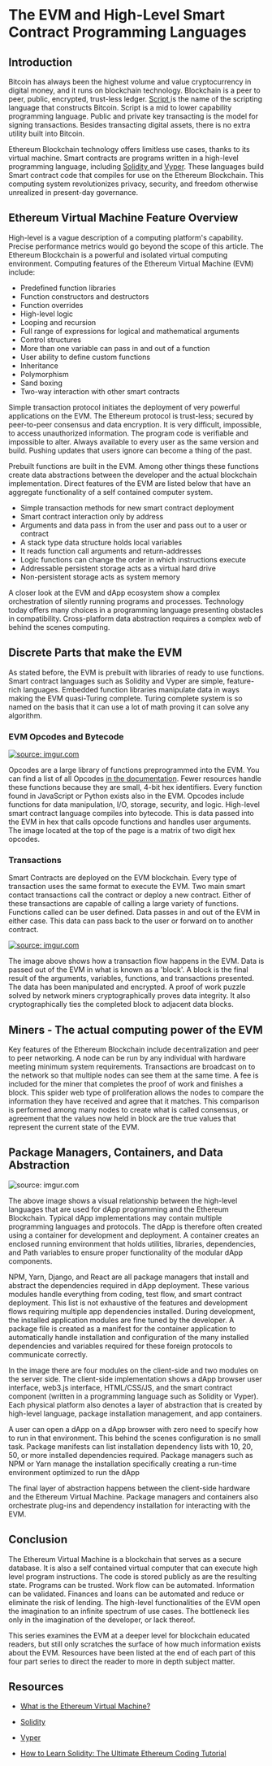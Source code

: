 # The EVM and High-Level Smart Contract Programming Languages

## Introduction

Bitcoin has always been the highest volume and value cryptocurrency in digital money, and it runs on blockchain technology. Blockchain is a peer to peer, public, encrypted, trust-less ledger. [Script ](https://en.bitcoin.it/wiki/Script) is the name of the scripting language that constructs Bitcoin. Script is a mid to lower capability programming language. Public and private key transacting is the model for signing transactions. Besides transacting digital assets, there is no extra utility built into Bitcoin. 

Ethereum Blockchain technology offers limitless use cases, thanks to its virtual machine. Smart contracts are programs written in a high-level programming language, including [Solidity ](https://solidity.readthedocs.io/) and [Vyper](https://vyper.readthedocs.io/en/latest/installing-vyper.html). These languages build Smart contract code that compiles for use on the Ethereum Blockchain. This computing system revolutionizes privacy, security, and freedom otherwise unrealized in present-day governance.

## Ethereum Virtual Machine Feature Overview

High-level is a vague description of a computing platform's capability. Precise performance metrics would go beyond the scope of this article. The Ethereum Blockchain is a powerful and isolated virtual computing environment. Computing features of the Ethereum Virtual Machine (EVM) include: 

* Predefined function libraries 
* Function constructors and destructors
* Function overrides 
* High-level logic
* Looping and recursion 
* Full range of expressions for logical and mathematical arguments
* Control structures
* More than one variable can pass in and out of a function 
* User ability to define custom functions 
* Inheritance
* Polymorphism 
* Sand boxing 
* Two-way interaction with other smart contracts 

Simple transaction protocol initiates the deployment of very powerful applications on the EVM. The Ethereum protocol is trust-less; secured by peer-to-peer consensus and data encryption. It is very difficult, impossible, to access unauthorized information. The program code is verifiable and impossible to alter. Always available to every user as the same version and build. Pushing updates that users ignore can become a thing of the past.

Prebuilt functions are built in the EVM.  Among other things these functions create data abstractions between the developer and the actual blockchain implementation.  Direct features of the EVM are listed below that have an aggregate functionality of a self contained computer system.

* Simple transaction methods for new smart contract deployment
* Smart contract interaction only by address
* Arguments and data pass in from the user and pass out to a user or contract
* A stack type data structure holds local variables
* It reads function call arguments and return-addresses
* Logic functions can change the order in which instructions execute
* Addressable persistent storage acts as a virtual hard drive 
* Non-persistent storage acts as system memory

A closer look at the EVM and dApp ecosystem show a complex orchestration of silently running programs and processes. Technology today offers many choices in a programming language presenting obstacles in compatibility. Cross-platform data abstraction requires a complex web of behind the scenes computing. 

## Discrete Parts that make the EVM

As stated before, the EVM is prebuilt with libraries of ready to use functions. Smart contract languages such as Solidity and Vyper are simple, feature-rich languages. Embedded function libraries manipulate data in ways making the EVM quasi-Turing complete. Turing complete system is so named on the basis that it can use a lot of math proving it can solve any algorithm.

### EVM Opcodes and Bytecode

<a href="https://imgur.com/J3lKgEy"><img src="https://i.imgur.com/J3lKgEy.png" title="source: imgur.com" /></a>

Opcodes are a large library of functions preprogrammed into the EVM. You can find a list of all Opcodes [in the documentation](https://www.ethervm.io/#opcodes). Fewer resources handle these functions because they are small, 4-bit hex identifiers. Every function found in JavaScript or Python exists also in the EVM. Opcodes include functions for data manipulation, I/O, storage, security, and logic. High-level smart contract language compiles into bytecode. This is data passed into the EVM in hex that calls opcode functions and handles user arguments. The image located at the top of the page is a matrix of two digit hex opcodes. 

### Transactions

Smart Contracts are deployed on the EVM blockchain. Every type of transaction uses the same format to execute the EVM. Two main smart contact transactions call the contract or deploy a new contract. Either of these transactions are capable of calling a large variety of functions. Functions called can be user defined. Data passes in and out of the EVM in either case. This data can pass back to the user or forward on to another contract.

<a href="https://imgur.com/bfKk7mY"><img src="https://i.imgur.com/bfKk7mY.png" title="source: imgur.com" /></a>

The image above shows how a transaction flow happens in the EVM. Data is passed out of the EVM in what is known as a 'block'. A block is the final result of the arguments, variables, functions, and transactions presented. The data has been manipulated and encrypted. A proof of work puzzle solved by network miners cryptographically proves data integrity. It also cryptographically ties the completed block to adjacent data blocks.

## Miners - The actual computing power of the EVM

Key features of the Ethereum Blockchain include decentralization and peer to peer networking. A node can be run by any individual with hardware meeting minimum system requirements. Transactions are broadcast on to the network so that multiple nodes can see them at the same time. A fee is included for the miner that completes the proof of work and finishes a block. This spider web type of proliferation allows the nodes to compare the information they have received and agree that it matches. This comparison is performed among many nodes to create what is called consensus, or agreement that the values now held in block are the true values that represent the current state of the EVM.

## Package Managers, Containers, and Data Abstraction

<a style="height: auto, width: auto"><img src="https://i.imgur.com/x9pHiHQ.png" title="source: imgur.com" /></a>

The above image shows a visual relationship between the high-level languages that are used for dApp programming and the Ethereum Blockchain. Typical dApp implementations may contain multiple programming languages and protocols. The dApp is therefore often created using a container for development and deployment. A container creates an enclosed running environment that holds utilities, libraries, dependencies, and Path variables to ensure proper functionality of the modular dApp components. 

NPM, Yarn, Django, and React are all package managers that install and abstract the dependencies required in dApp deployment. These various modules handle everything from coding, test flow, and smart contract deployment. This list is not exhaustive of the features and development flows requiring multiple app dependencies installed. During development, the installed application modules are fine tuned by the developer. A package file is created as a manifest for the container application to automatically handle installation and configuration of the many installed dependencies and variables required for these foreign protocols to communicate correctly.

In the image there are four modules on the client-side and two modules on the server side. The client-side implementation shows a dApp browser user interface, web3.js interface, HTML/CSS/JS, and the smart contract component (written in a programming language such as Solidity or Vyper). Each physical platform also denotes a layer of abstraction that is created by high-level language, package installation management, and app containers.

A user can open a dApp on a dApp browser with zero need to specify how to run in that environment. This behind the scenes configuration is no small task. Package manifests can list installation dependency lists with 10, 20, 50, or more installed dependencies required. Package managers such as NPM or Yarn manage the installation specifically creating a run-time environment optimized to run the dApp

The final layer of abstraction happens between the client-side hardware and the Ethereum Virtual Machine. Package managers and containers also orchestrate plug-ins and dependency installation for interacting with the EVM.

## Conclusion

The Ethereum Virtual Machine is a blockchain that serves as a secure database.  It is also a self contained virtual computer that can execute high level program instructions.  The code is stored publicly as are the resulting state.  Programs can be trusted.  Work flow can be automated.  Information can be validated.  Finances and loans can be automated and reduce or eliminate the risk of lending.  The high-level functionalities of the EVM open the imagination to an infinite spectrum of use cases.  The bottleneck lies only in the imagination of the developer, or lack thereof.

This series examines the EVM at a deeper level for blockchain educated readers, but still only scratches the surface of how much information exists about the EVM.  Resources have been listed at the end of each part of this four part series to direct the reader to more in depth subject matter.


## Resources

* [What is the Ethereum Virtual Machine?](https://techcoins.net/ethereum-virtual-machine/)

* [Solidity](https://solidity.readthedocs.io/en/develop/index.html)

* [Vyper](https://github.com/vyperlang/vyper)

* [How to Learn Solidity:  The Ultimate Ethereum Coding Tutorial](https://blockgeeks.com/guides/solidity/)

